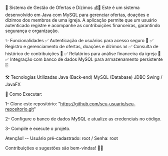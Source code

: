 📌 Sistema de Gestão de Ofertas e Dízimos 💰🙏
Este é um sistema desenvolvido em Java com MySQL para gerenciar ofertas, doações e dízimos dos membros de uma igreja. A aplicação permite que um usuário autenticado registre e acompanhe as contribuições financeiras, garantindo segurança e organização.

✨ Funcionalidades
✅ Autenticação de usuários para acesso seguro 🔑
✅ Registro e gerenciamento de ofertas, doações e dízimos 📊
✅ Consulta de histórico de contribuições 💾
✅ Relatórios para análise financeira da igreja 📑
✅ Integração com banco de dados MySQL para armazenamento persistente 🗄️

🛠️ Tecnologias Utilizadas
Java (Back-end)
MySQL (Database)
JDBC 
Swing / JavaFX 

🚀 Como Executar:

1- Clone este repositório: 
"https://github.com/seu-usuario/seu-repositorio.git"

2- Configure o banco de dados MySQL e atualize as credenciais no código.

3- Compile e execute o projeto.

Atenção! -- Usuário pré-cadastrado: root / Senha: root

Contribuições e sugestões são bem-vindas! 🤝✨
